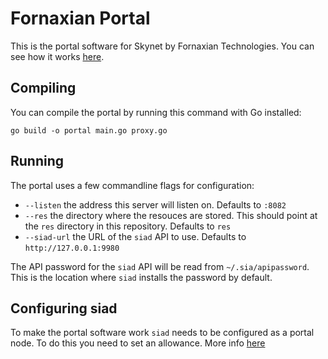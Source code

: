 # Fornaxian Portal

This is the portal software for Skynet by Fornaxian Technologies. You can see
how it works [here](https://sky.pixeldrain.com).

## Compiling

You can compile the portal by running this command with Go installed:

```
go build -o portal main.go proxy.go
```

## Running

The portal uses a few commandline flags for configuration:

 * `--listen` the address this server will listen on. Defaults to `:8082`
 * `--res` the directory where the resouces are stored. This should point at the
   `res` directory in this repository. Defaults to `res`
 * `--siad-url` the URL of the `siad` API to use. Defaults to `http://127.0.0.1:9980`

The API password for the `siad` API will be read from `~/.sia/apipassword`. This
is the location where `siad` installs the password by default.

## Configuring siad

To make the portal software work `siad` needs to be configured as a portal node.
To do this you need to set an allowance. More info
[here](https://support.sia.tech/article/thvymhf1ff-about-renting)
